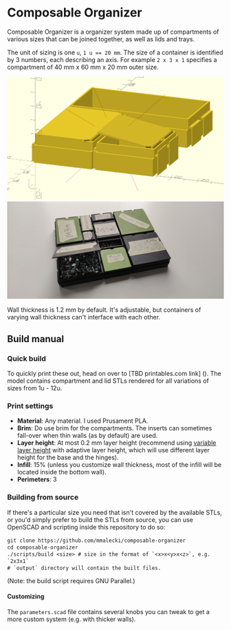 # Composable Organizer
Composable Organizer is a organizer system made up of compartments of various sizes
that can be joined together, as well as lids and trays.

The unit of sizing is one `u`, `1 u == 20 mm`.
The size of a container is identified by 3 numbers, each describing an axis.
For example `2 x 3 x 1` specifies a compartment of 40 mm x 60 mm x 20 mm outer size.

![OpenSCAD render of some compartments](docs/img/mockup.png)
![Compartments in use](docs/img/in-use.jpg)

Wall thickness is 1.2 mm by default. It's adjustable, but containers of varying
wall thickness can't interface with each other.

## Build manual

### Quick build
To quickly print these out, head on over to [TBD printables.com link] (). The 
model contains compartment and lid STLs rendered for all variations of sizes
from 1u - 12u.

### Print settings
* **Material**: Any material. I used Prusament PLA.
* **Brim**: Do use brim for the compartments. The inserts can sometimes fall-over
  when thin walls (as by default) are used.
* **Layer height**: At most 0.2 mm layer height (recommend using [variable layer height](https://help.prusa3d.com/article/variable-layer-height-function_1750)
  with adaptive layer height, which will use different layer height for the
  base and the hinges).
* **Infill**: 15% (unless you customize wall thickness, most of the infill will be
  located inside the bottom wall).
* **Perimeters**: 3

### Building from source
If there's a particular size you need that isn't covered by the available STLs,
or you'd simply prefer to build the STLs from source, you can use OpenSCAD
and scripting inside this repository to do so:

```
git clone https://github.com/mmalecki/composable-organizer
cd composable-organizer
./scripts/build <size> # size in the format of `<x>x<y>x<z>`, e.g. `2x3x1`
# `output` directory will contain the built files.
```

(Note: the build script requires GNU Parallel.)

#### Customizing
The `parameters.scad` file contains several knobs you can tweak to get a more
custom system (e.g. with thicker walls).
